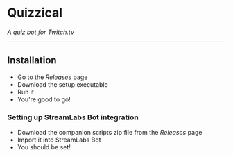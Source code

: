 # Quizzical

*A quiz bot for Twitch.tv*

-----

## Installation

- Go to the *Releases* page
- Download the setup executable
- Run it
- You're good to go!

### Setting up StreamLabs Bot integration

- Download the companion scripts zip file from the *Releases* page
- Import it into StreamLabs Bot
- You should be set!

